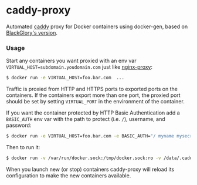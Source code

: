 # caddy-proxy
Automated [caddy](https://github.com/mholt/caddy) proxy for Docker containers using docker-gen, based on [BlackGlory's version](https://github.com/BlackGlory/caddy-proxy).

### Usage

Start any containers you want proxied with an env var `VIRTUAL_HOST=subdomain.youdomain.com` just like [nginx-proxy](https://github.com/jwilder/nginx-proxy):
```sh
$ docker run -e VIRTUAL_HOST=foo.bar.com  ...
```

Traffic is proxied from HTTP and HTTPS ports to exported ports on the containers. If the containers export more than one port, the proxied port should be set by setting `VIRTUAL_PORT` in the environment of the container.

If you want the container protected by HTTP Basic Authentication add a `BASIC_AUTH` env var with the path to protect (i.e. `/`), username, and password:
```sh
$ docker run -e VIRTUAL_HOST=foo.bar.com -e BASIC_AUTH="/ myname mysecrect" ...
```

Then to run it:
```sh
$ docker run -v /var/run/docker.sock:/tmp/docker.sock:ro -v /data/.caddy:/root/.caddy --name caddy-proxy -p 80:80 -p 443:443 -e CADDY_OPTIONS="--email youremail@example.com" -d blackglory/caddy-proxy:0.2.1
```

When you launch new (or stop) containers caddy-proxy will reload its configuration to make the new containers available.
